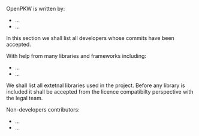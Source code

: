 OpenPKW is written by:
* ...
* ...

In this section we shall list all developers whose commits have been accepted.

With help from many libraries and frameworks including:
* ...
* ...

We shall list all extetnal libraries used in the project. Before any library is included it shall be accepted from the licence compatibilty perspective with the legal team.

Non-developers contributors:
* ...
* ...
